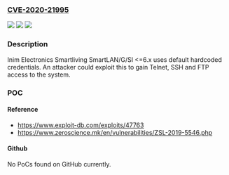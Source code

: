 ### [CVE-2020-21995](https://cve.mitre.org/cgi-bin/cvename.cgi?name=CVE-2020-21995)
![](https://img.shields.io/static/v1?label=Product&message=n%2Fa&color=blue)
![](https://img.shields.io/static/v1?label=Version&message=n%2Fa&color=blue)
![](https://img.shields.io/static/v1?label=Vulnerability&message=n%2Fa&color=brighgreen)

### Description

Inim Electronics Smartliving SmartLAN/G/SI <=6.x uses default hardcoded credentials. An attacker could exploit this to gain Telnet, SSH and FTP access to the system.

### POC

#### Reference
- https://www.exploit-db.com/exploits/47763
- https://www.zeroscience.mk/en/vulnerabilities/ZSL-2019-5546.php

#### Github
No PoCs found on GitHub currently.

